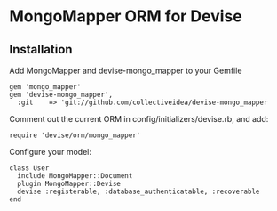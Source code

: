 # MongoMapper ORM for Devise

## Installation

Add MongoMapper and devise-mongo_mapper to your Gemfile

    gem 'mongo_mapper'
    gem 'devise-mongo_mapper',
      :git    => 'git://github.com/collectiveidea/devise-mongo_mapper

Comment out the current ORM in config/initializers/devise.rb, and add:

    require 'devise/orm/mongo_mapper'

Configure your model:

    class User
      include MongoMapper::Document
      plugin MongoMapper::Devise
      devise :registerable, :database_authenticatable, :recoverable
    end